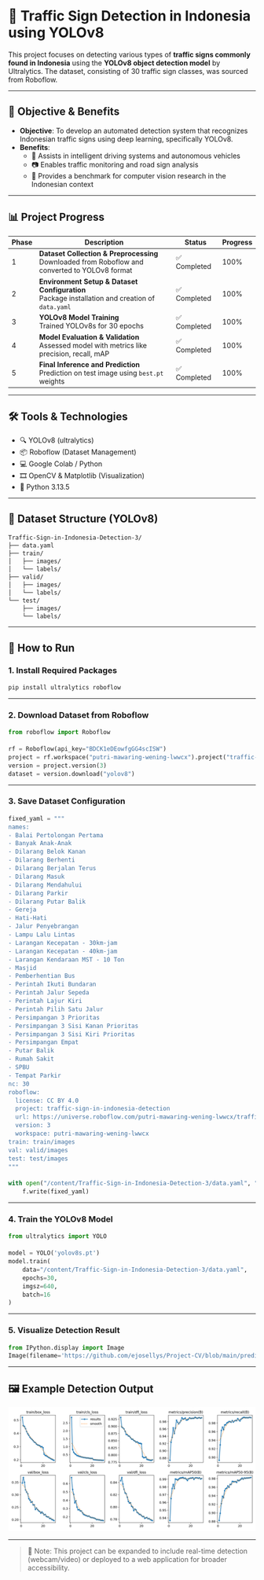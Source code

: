 # 🚦 Traffic Sign Detection in Indonesia using YOLOv8

This project focuses on detecting various types of **traffic signs commonly found in Indonesia** using the **YOLOv8 object detection model** by Ultralytics. The dataset, consisting of 30 traffic sign classes, was sourced from Roboflow.

---

## 🎯 Objective & Benefits

- **Objective**: To develop an automated detection system that recognizes Indonesian traffic signs using deep learning, specifically YOLOv8.
- **Benefits**:
  - 🚗 Assists in intelligent driving systems and autonomous vehicles
  - 📷 Enables traffic monitoring and road sign analysis
  - 🧠 Provides a benchmark for computer vision research in the Indonesian context

---

## 📊 Project Progress

| Phase | Description | Status | Progress |
|-------|-------------|--------|----------|
| 1 | **Dataset Collection & Preprocessing**<br>Downloaded from Roboflow and converted to YOLOv8 format | ✅ Completed | 100% |
| 2 | **Environment Setup & Dataset Configuration**<br>Package installation and creation of `data.yaml` | ✅ Completed | 100% |
| 3 | **YOLOv8 Model Training**<br>Trained YOLOv8s for 30 epochs | ✅ Completed | 100% |
| 4 | **Model Evaluation & Validation**<br>Assessed model with metrics like precision, recall, mAP | ✅ Completed | 100% |
| 5 | **Final Inference and Prediction**<br>Prediction on test image using `best.pt` weights | ✅ Completed | 100% |

---

## 🛠️ Tools & Technologies

- 🔍 YOLOv8 (ultralytics)
- 📦 Roboflow (Dataset Management)
- 💻 Google Colab / Python
- 🎞️ OpenCV & Matplotlib (Visualization)
- 🐍 Python 3.13.5

---

## 📁 Dataset Structure (YOLOv8)

```
Traffic-Sign-in-Indonesia-Detection-3/
├── data.yaml
├── train/
│   ├── images/
│   └── labels/
├── valid/
│   ├── images/
│   └── labels/
└── test/
    ├── images/
    └── labels/
```

---

## 🚀 How to Run

### 1. Install Required Packages

```bash
pip install ultralytics roboflow
```

---

### 2. Download Dataset from Roboflow

```python
from roboflow import Roboflow

rf = Roboflow(api_key="BDCK1eDEowfgGG4scISW")
project = rf.workspace("putri-mawaring-wening-lwwcx").project("traffic-sign-in-indonesia-detection")
version = project.version(3)
dataset = version.download("yolov8")
```

---

### 3. Save Dataset Configuration

```python
fixed_yaml = """ 
names:
- Balai Pertolongan Pertama
- Banyak Anak-Anak
- Dilarang Belok Kanan
- Dilarang Berhenti
- Dilarang Berjalan Terus
- Dilarang Masuk
- Dilarang Mendahului
- Dilarang Parkir
- Dilarang Putar Balik
- Gereja
- Hati-Hati
- Jalur Penyebrangan
- Lampu Lalu Lintas
- Larangan Kecepatan - 30km-jam
- Larangan Kecepatan - 40km-jam
- Larangan Kendaraan MST - 10 Ton
- Masjid
- Pemberhentian Bus
- Perintah Ikuti Bundaran
- Perintah Jalur Sepeda
- Perintah Lajur Kiri
- Perintah Pilih Satu Jalur
- Persimpangan 3 Prioritas
- Persimpangan 3 Sisi Kanan Prioritas
- Persimpangan 3 Sisi Kiri Prioritas
- Persimpangan Empat
- Putar Balik
- Rumah Sakit
- SPBU
- Tempat Parkir
nc: 30
roboflow:
  license: CC BY 4.0
  project: traffic-sign-in-indonesia-detection
  url: https://universe.roboflow.com/putri-mawaring-wening-lwwcx/traffic-sign-in-indonesia-detection/dataset/3
  version: 3
  workspace: putri-mawaring-wening-lwwcx
train: train/images
val: valid/images
test: test/images
"""

with open("/content/Traffic-Sign-in-Indonesia-Detection-3/data.yaml", "w") as f:
    f.write(fixed_yaml)
```

---

### 4. Train the YOLOv8 Model

```python
from ultralytics import YOLO

model = YOLO('yolov8s.pt')
model.train(
    data="/content/Traffic-Sign-in-Indonesia-Detection-3/data.yaml",
    epochs=30,
    imgsz=640,
    batch=16
)
```

---

### 5. Visualize Detection Result

```python
from IPython.display import Image
Image(filename='https://github.com/ejosellys/Project-CV/blob/main/predict.png', width=800)
```

---

## 🖼️ Example Detection Output

![Detection Output](https://github.com/ejosellys/Project-CV/blob/main/predict.png)

---

> 📌 Note: This project can be expanded to include real-time detection (webcam/video) or deployed to a web application for broader accessibility.

